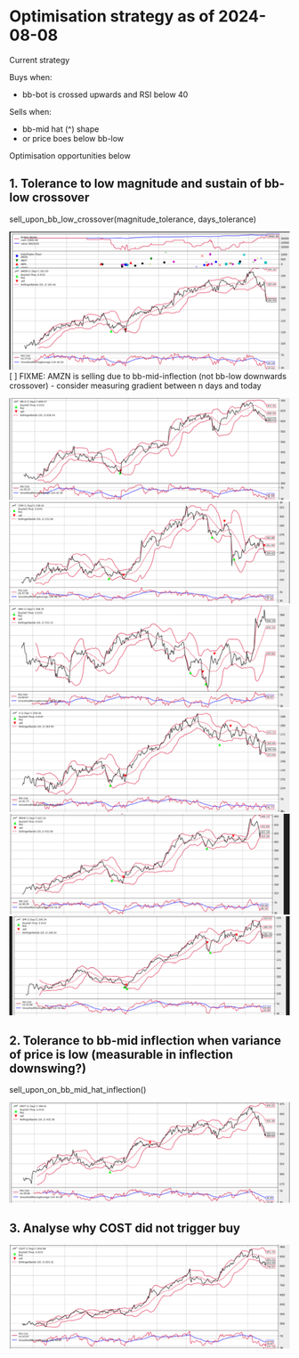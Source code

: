 # Optimisation strategy as of 2024-08-08

Current strategy

Buys when:
* bb-bot is crossed upwards and RSI below 40

Sells when:
* bb-mid hat (^) shape
* or price boes below bb-low

Optimisation opportunities below

## 1. Tolerance to low magnitude and sustain of bb-low crossover

sell_upon_bb_low_crossover(magnitude_tolerance, days_tolerance)

![alt text](image.png)
[ ] FIXME: AMZN is selling due to bb-mid-inflection (not bb-low downwards crossover) - consider measuring gradient between n days and today 

![alt text](image-2.png)
![alt text](image-3.png)
![alt text](image-4.png)
![alt text](image-5.png)
![alt text](image-6.png)
![alt text](image-7.png)

## 2. Tolerance to bb-mid inflection when variance of price is low (measurable in inflection downswing?) 

sell_upon_on_bb_mid_hat_inflection()

![alt text](image-1.png)

## 3. Analyse why COST did not trigger buy

![alt text](image-8.png)